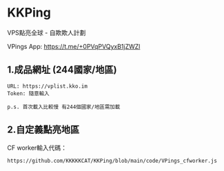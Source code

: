 # KKPing

VPS點亮全球 - 自欺欺人計劃

VPings App: https://t.me/+0PVqPVQyxB1jZWZl

## 1.成品網址 (244國家/地區)
```
URL: https://vplist.kko.im
Token: 隨意輸入

p.s. 首次載入比較慢 有244個國家/地區需加載
```

## 2.自定義點亮地區
CF worker輸入代碼：
```
https://github.com/KKKKKCAT/KKPing/blob/main/code/VPings_cfworker.js
```
